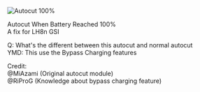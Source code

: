 ![Autocut 100%](https://github.com/user-attachments/assets/1bd9174e-5b9f-47b6-850f-7a83b6950264)

Autocut When Battery Reached 100% <br />
A fix for LH8n GSI

Q: What's the different between this autocut and normal autocut <br />
YMD: This use the Bypass Charging features

Credit: <br />
@MiAzami (Original autocut module) <br />
@RiProG (Knowledge about bypass charging feature)
